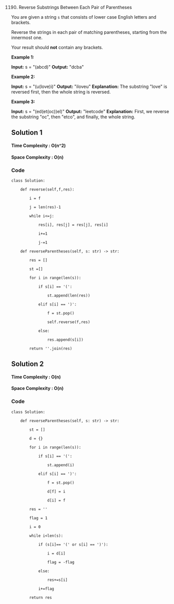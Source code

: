 
1190. Reverse Substrings Between Each Pair of Parentheses

You are given a string `s` that consists of lower case English letters and brackets.

Reverse the strings in each pair of matching parentheses, starting from the innermost one.

Your result should **not** contain any brackets.

**Example 1:**

**Input:** s = "(abcd)"
**Output:** "dcba"

**Example 2:**

**Input:** s = "(u(love)i)"
**Output:** "iloveu"
**Explanation:** The substring "love" is reversed first, then the whole string is reversed.

**Example 3:**

**Input:** s = "(ed(et(oc))el)"
**Output:** "leetcode"
**Explanation:** First, we reverse the substring "oc", then "etco", and finally, the whole string.


## Solution 1
#### Time Complexity : O(n^2)
#### Space Complexity : O(n)
### Code
```
class Solution:

    def reverse(self,f,res):

        i = f

        j = len(res)-1

        while i<=j:

            res[i], res[j] = res[j], res[i]

            i+=1

            j-=1

    def reverseParentheses(self, s: str) -> str:

        res = []

        st =[]

        for i in range(len(s)):

            if s[i] == '(':

                st.append(len(res))

            elif s[i] == ')':

                f = st.pop()

                self.reverse(f,res)

            else:

                res.append(s[i])

        return ''.join(res)
```

## Solution 2
#### Time Complexity : O(n)
#### Space Complexity : O(n)
### Code
```
class Solution:

    def reverseParentheses(self, s: str) -> str:

        st = []

        d = {}

        for i in range(len(s)):

            if s[i] == '(':

                st.append(i)

            elif s[i] == ')':

                f = st.pop()

                d[f] = i

                d[i] = f

        res = ''

        flag = 1

        i = 0

        while i<len(s):

            if (s[i]== '(' or s[i] == ')'):

                i = d[i]

                flag = -flag

            else:

                res+=s[i]

            i+=flag

        return res
```
